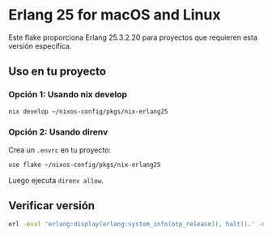 # Erlang 25 for macOS and Linux

Este flake proporciona Erlang 25.3.2.20 para proyectos que requieren esta versión específica.

## Uso en tu proyecto

### Opción 1: Usando nix develop

```bash
nix develop ~/nixos-config/pkgs/nix-erlang25
```

### Opción 2: Usando direnv

Crea un `.envrc` en tu proyecto:

```bash
use flake ~/nixos-config/pkgs/nix-erlang25
```

Luego ejecuta `direnv allow`.

## Verificar versión

```bash
erl -eval 'erlang:display(erlang:system_info(otp_release)), halt().' -noshell
```
